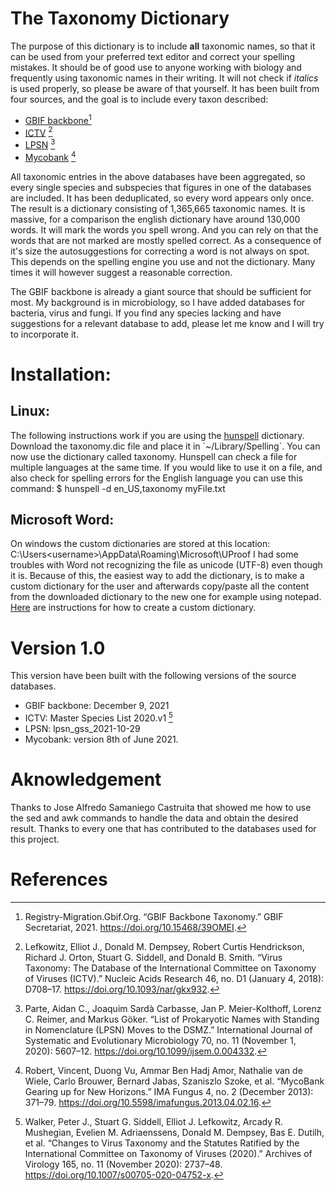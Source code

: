 # The Taxonomy Dictionary

The purpose of this dictionary is to include **all** taxonomic names, so that it can be used from your preferred text editor and correct your spelling mistakes. It should be of good use to anyone working with biology and frequently using taxonomic names in their writing. It will not check if *italics* is used properly, so please be aware of that yourself. It has been built from four sources, and the goal is to include every taxon described:

- [GBIF backbone](https://www.gbif.org/dataset/d7dddbf4-2cf0-4f39-9b2a-bb099caae36c)[^1]
- [ICTV](https://talk.ictvonline.org/) [^2]
- [LPSN](https://lpsn.dsmz.de/text/introduction) [^3]
- [Mycobank](https://www.mycobank.org/) [^4]

All taxonomic entries in the above databases have been aggregated, so every single species and subspecies that figures in one of the databases are included. It has been deduplicated, so every word appears only once. The result is a dictionary consisting of 1,365,665 taxonomic names.
It is massive, for a comparison the english dictionary have around 130,000 words. It will mark the words you spell wrong. And you can rely on that the words that are not marked are mostly spelled correct. As a consequence of it's size the autosuggestions for correcting a word is not always on spot. This depends on the spelling engine you use and not the dictionary. Many times it will however suggest a reasonable correction.

The GBIF backbone is already a giant source that should be sufficient for most. My background is in microbiology, so I have added databases for bacteria, virus and fungi. If you find any species lacking and have suggestions for a relevant database to add, please let me know and I will try to incorporate it.

# Installation:
## Linux:
The following instructions work if you are using the [hunspell](https://hunspell.github.io/) dictionary.
Download the taxonomy.dic file and place it in ´~/Library/Spelling´.
You can now use the dictionary called taxonomy. Hunspell can check a file for multiple languages at the same time. If you would like to use it on a file, and also check for spelling errors for the English language you can use this command:
    $ hunspell -d en_US,taxonomy myFile.txt

## Microsoft Word:
On windows the custom dictionaries are stored at this location:
    C:\Users\<username>\AppData\Roaming\Microsoft\UProof
I had some troubles with Word not recognizing the file as unicode (UTF-8) even though it is. Because of this, the easiest way to add the dictionary, is to make a custom dictionary for the user and afterwards copy/paste all the content from the downloaded dictionary to the new one for example using notepad.
[Here](https://support.microsoft.com/en-us/office/add-or-edit-words-in-a-spell-check-dictionary-56e5c373-29f8-4d11-baf6-87151725c0dc) are instructions for how to create a custom dictionary.

# Version 1.0
This version have been built with the following versions of the source databases.
- GBIF backbone: December 9, 2021
- ICTV: Master Species List 2020.v1 [^5]
- LPSN: lpsn_gss_2021-10-29
- Mycobank: version 8th of June 2021.

# Aknowledgement
Thanks to Jose Alfredo Samaniego Castruita that showed me how to use the sed and awk commands to handle the data and obtain the desired result.
Thanks to every one that has contributed to the databases used for this project.

# References
[^1]: Registry-Migration.Gbif.Org. “GBIF Backbone Taxonomy.” GBIF Secretariat, 2021. https://doi.org/10.15468/39OMEI.


[^2]: Lefkowitz, Elliot J., Donald M. Dempsey, Robert Curtis Hendrickson, Richard J. Orton, Stuart G. Siddell, and Donald B. Smith. “Virus Taxonomy: The Database of the International Committee on Taxonomy of Viruses (ICTV).” Nucleic Acids Research 46, no. D1 (January 4, 2018): D708–17. https://doi.org/10.1093/nar/gkx932.

[^3]: Parte, Aidan C., Joaquim Sardà Carbasse, Jan P. Meier-Kolthoff, Lorenz C. Reimer, and Markus Göker. “List of Prokaryotic Names with Standing in Nomenclature (LPSN) Moves to the DSMZ.” International Journal of Systematic and Evolutionary Microbiology 70, no. 11 (November 1, 2020): 5607–12. https://doi.org/10.1099/ijsem.0.004332.

[^4]: Robert, Vincent, Duong Vu, Ammar Ben Hadj Amor, Nathalie van de Wiele, Carlo Brouwer, Bernard Jabas, Szaniszlo Szoke, et al. “MycoBank Gearing up for New Horizons.” IMA Fungus 4, no. 2 (December 2013): 371–79. https://doi.org/10.5598/imafungus.2013.04.02.16.

[^5]: Walker, Peter J., Stuart G. Siddell, Elliot J. Lefkowitz, Arcady R. Mushegian, Evelien M. Adriaenssens, Donald M. Dempsey, Bas E. Dutilh, et al. “Changes to Virus Taxonomy and the Statutes Ratified by the International Committee on Taxonomy of Viruses (2020).” Archives of Virology 165, no. 11 (November 2020): 2737–48. https://doi.org/10.1007/s00705-020-04752-x.
